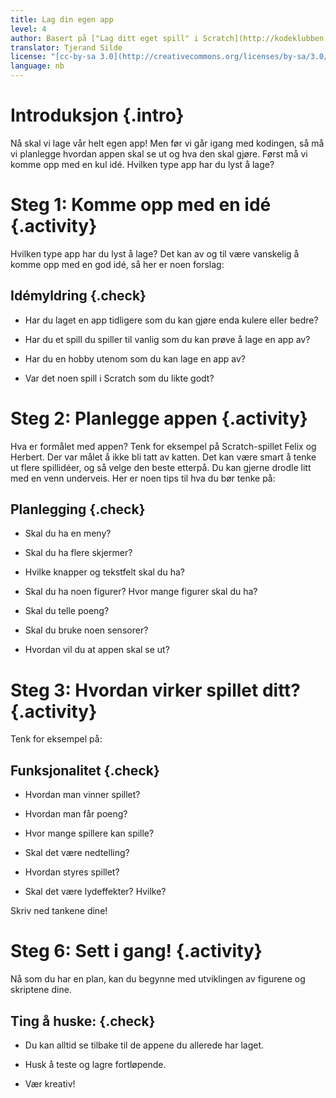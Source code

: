 ```yaml
---
title: Lag din egen app
level: 4
author: Basert på ["Lag ditt eget spill" i Scratch](http://kodeklubben.github.io/scratch/lag_ditt_eget_spill/lag_ditt_eget_spill.html)
translator: Tjerand Silde
license: "[cc-by-sa 3.0](http://creativecommons.org/licenses/by-sa/3.0/)"
language: nb
---
```


# Introduksjon {.intro}

Nå skal vi lage vår helt egen app! Men før vi går igang med kodingen,
så må vi planlegge hvordan appen skal se ut og hva den skal gjøre.
Først må vi komme opp med en kul idé. Hvilken type app har du lyst å lage?

# Steg 1: Komme opp med en idé {.activity}

Hvilken type app har du lyst å lage? Det kan av og til være vanskelig å
komme opp med en god idé, så her er noen forslag:

##  Idémyldring {.check}

+ Har du laget en app tidligere som du kan gjøre enda kulere eller bedre?

+ Har du et spill du spiller til vanlig som du kan prøve å lage en app av?

+ Har du en hobby utenom som du kan lage en app av?

+ Var det noen spill i Scratch som du likte godt?

# Steg 2: Planlegge appen {.activity}

Hva er formålet med appen? Tenk for eksempel på Scratch-spillet Felix og Herbert.
Der var målet å ikke bli tatt av katten. Det kan være smart å tenke ut
flere spillidéer, og så velge den beste etterpå. Du kan gjerne drodle
litt med en venn underveis. Her er noen tips til hva du bør tenke på:

## Planlegging {.check}

+ Skal du ha en meny?

+ Skal du ha flere skjermer?

+ Hvilke knapper og tekstfelt skal du ha?

+ Skal du ha noen figurer? Hvor mange figurer skal du ha?

+ Skal du telle poeng?

+ Skal du bruke noen sensorer?

+ Hvordan vil du at appen skal se ut?

# Steg 3: Hvordan virker spillet ditt? {.activity}

Tenk for eksempel på:

## Funksjonalitet {.check}

+ Hvordan man vinner spillet?

+ Hvordan man får poeng?

+ Hvor mange spillere kan spille?

+ Skal det være nedtelling?

+ Hvordan styres spillet?

+ Skal det være lydeffekter? Hvilke?

Skriv ned tankene dine!

# Steg 6: Sett i gang! {.activity}

Nå som du har en plan, kan du begynne med utviklingen av figurene og
skriptene dine.

## Ting å huske: {.check}

+ Du kan alltid se tilbake til de appene du allerede har laget.

+ Husk å teste og lagre fortløpende.

+ Vær kreativ!
